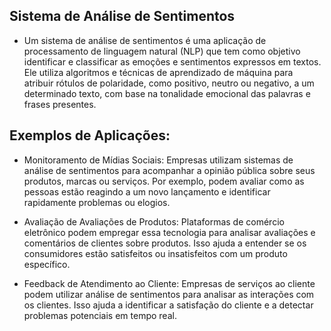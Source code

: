 ## Sistema de Análise de Sentimentos

- Um sistema de análise de sentimentos é uma aplicação de processamento de linguagem natural (NLP) que tem como objetivo identificar e classificar as emoções e sentimentos expressos em textos. Ele utiliza algoritmos e técnicas de aprendizado de máquina para atribuir rótulos de polaridade, como positivo, neutro ou negativo, a um determinado texto, com base na tonalidade emocional das palavras e frases presentes.

## Exemplos de Aplicações:

- Monitoramento de Mídias Sociais:
Empresas utilizam sistemas de análise de sentimentos para acompanhar a opinião pública sobre seus produtos, marcas ou serviços. Por exemplo, podem avaliar como as pessoas estão reagindo a um novo lançamento e identificar rapidamente problemas ou elogios.

- Avaliação de Avaliações de Produtos:
Plataformas de comércio eletrônico podem empregar essa tecnologia para analisar avaliações e comentários de clientes sobre produtos. Isso ajuda a entender se os consumidores estão satisfeitos ou insatisfeitos com um produto específico.

- Feedback de Atendimento ao Cliente:
Empresas de serviços ao cliente podem utilizar análise de sentimentos para analisar as interações com os clientes. Isso ajuda a identificar a satisfação do cliente e a detectar problemas potenciais em tempo real.

